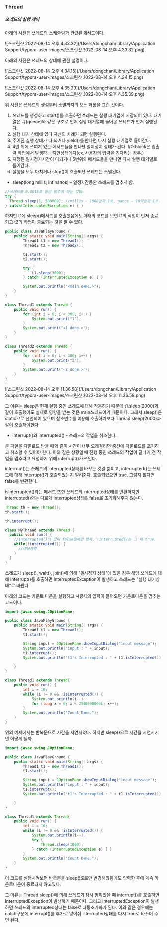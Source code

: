 ### Thread

##### 쓰레드의 실행 제어

아래의 사진은 쓰레드의 스케줄링과 관련된 메서드이다.

![스크린샷 2022-08-14 오후 4.33.32](/Users/dongchan/Library/Application Support/typora-user-images/스크린샷 2022-08-14 오후 4.33.32.png)

아래의 사진은 쓰레드의 상태에 관한 설명이다.

![스크린샷 2022-08-14 오후 4.34.15](/Users/dongchan/Library/Application Support/typora-user-images/스크린샷 2022-08-14 오후 4.34.15.png)

![스크린샷 2022-08-14 오후 4.35.39](/Users/dongchan/Library/Application Support/typora-user-images/스크린샷 2022-08-14 오후 4.35.39.png)

위 사진은 쓰레드의 생성부터 소멸까지의 모든 과정을 그린 것이다.

1. 쓰레드를 생성하고 start()를 호출하면 쓰레드는 실행 대기열에 저장되어 있다. 대기열은 큐(queue)와 같은 구조로 먼저 실행 대기열에 들어온 쓰레드가 먼저 실행된다.
2. 실행 대기 상태에 있다 자신의 차례가 되면 실행된다.
3. 주어진 실행 상태가 다 되거나 yield()를 만나면 다시 실행 대기열로 들어간다.
4. 4번 위에 쓰여져 있는 메서드들을 만나면 일지정지 상태가 된다. I/O block은 입출력 작업에서 발생하는 지연상태에다(ex. 사용자의 입력을 기다리는 경우.)
5. 지정된 일시정지시간이 다되거나 5번위의 메서드들을 만나면 다시 실행 대기열로 들어간다.
6. 실행을 모두 마치거나 stop()이 호출되면 쓰레드는 소멸된다.



- sleep(long millis, int nanos) - 일정시간동안 쓰레드를 멈추게 함.

```java
//쓰레드를 0.0015초 동안 멈추게 하는 방법.
try {
  Thread.sleep(1, 500000); //millis - 1000분의 1초, nanos - 10억분의 1초.
} catch(InterruptedException e) { }
```

하지만 t1에 sleep()메서드를 호출했음에도 아래의 코드를 보면 t1의 작업이 먼저 종료 되고 t2의 작업이 종료되는 것을 알 수 있다.

```java
public class JavaPlayGround {
    public static void main(String[] args) {
        Thread1 t1 = new Thread1();
        Thread2 t2 = new Thread2();

        t1.start();
        t2.start();

        try {
            t1.sleep(3000);
        } catch (InterruptedException e) { }

        System.out.println("<main done.>");
    }
}

class Thread1 extends Thread {
    public void run() {
        for (int i = 0; i < 300; i++) {
            System.out.print("1");
        }
        System.out.print("<1 done.>");
    }
}

class Thread2 extends Thread {
    public void run() {
        for (int i = 0; i < 300; i++) {
            System.out.print("2");
        }
        System.out.print("<2 done.>");
    }
}
```

![스크린샷 2022-08-14 오후 11.36.58](/Users/dongchan/Library/Application Support/typora-user-images/스크린샷 2022-08-14 오후 11.36.58.png)

그 이유는 sleep은 현재 실행 중인 쓰레드에 대해 작동하기 때문에 t1.sleep(2000)과 같이 호출했어도 실제로 영향을 받는 것은 main쓰레드이기 때문이다. 그래서 sleep()은 static으로 선언되어 있으며 참조변수를 이용해 호출하기보다 Thread.sleep(2000)과 같이 호출해야한다.



- interrupt()와 interrupted() - 쓰레드의 작업을 취소한다.

큰 파일을 다운로드 받을 때와 같이 시간이 너무 오래걸리면 중간에 다운로드를 포기하고 취소할 수 있어야 한다. 이와 같은 상황일 때 진행 중인 쓰레드의 작업이 끝나기 전 작업을 멈추라고 요청하기 위해 interrupt()가 쓰인다.

interrupt()는 쓰레드의 interrupted상태를 바꾸는 것일 뿐이고, interrupted()는 쓰레드에 대해 interrupt()가 호출되었는지 알려준다. 호출되었으면 true, 그렇지 않다면 false를 반환한다.

isInterrupted()라는 메서드 또한 쓰레드의 interrupted상태를 반환하지만 interrupted()와는 다르게 interrupted상태를 false로 초기화해주지 않는다.

```java
Thread th = new Thread();
th.start();

th.interrupt();

class MyThread extends Thread {
  public void run() {
    //interrupted()의 값이 false일때만 반복, !interrupted()는 그 때 true.
    while(!interrupted()) {
      //내용생략
    }
  }
}
```



쓰레드가 sleep(), wait(), join()에 의해 "일시정지 상태"에 있을 경우 해당 쓰레드에 대해 interrupt()를 호출하면 InterruptedException이 발생하고 쓰레드는 "실행 대기상태"로 바뀐다.

아래의 코드는 카운트 다운을 실행하고 사용자의 입력이 들어오면 카운트다운을 멈추는 코드이다.

```java
import javax.swing.JOptionPane;

public class JavaPlayGround {
    public static void main(String[] args) {
        Thread1 t1 = new Thread1();
        t1.start();

        String input = JOptionPane.showInputDialog("input message");
        System.out.println("input : " + input);
        t1.interrupt();
        System.out.println("t1's Interrupted : " + t1.isInterrupted());

    }
}

class Thread1 extends Thread{
    public void run() {
        int i = 10;
        while (i != 0 && !isInterrupted()) {
            System.out.println(i--);
            for (long x = 0; x < 2500000000L; x++);
        }
        System.out.println("Count Done.");
    }
}
```

위의 예제에서는 반복문으로 시간을 지연시켰다. 하지만 sleep()으로 시간을 지연시키면 어떻게 될까.

```java
import javax.swing.JOptionPane;

public class JavaPlayGround {
    public static void main(String[] args) {
        Thread1 t1 = new Thread1();
        t1.start();

        String input = JOptionPane.showInputDialog("input message");
        System.out.println("input : " + input);
        t1.interrupt();
        System.out.println("t1's Interrupted : " + t1.isInterrupted());

    }
}

class Thread1 extends Thread{
    public void run() {
        int i = 10;
        while (i != 0 && !isInterrupted()) {
            System.out.println(i--);
            try {
                Thread.sleep(1000);
            } catch (InterruptedException e) { }
        }
        System.out.println("Count Done.");
    }
}
```

이 코드를 실행시켜보면 반복문을 sleep()으로만 변경해줬음에도 입력한 후에 계속 카운트다운이 종료되지 않고있다. 

그 이유는 Thread.sleep()에 의해 쓰레드가 잠시 멈춰있을 때 interrupt()를 호출하면 InterruptedException이 발생하기 때문이다. 그리고 InterruptedException이 발생하면 쓰레드의 interrupted상태는 false로 자동초기화가 된다. 이와 같은 경우에는 catch구문에 interrupt()를 추가로 넣어줘 interrupted상태를 다시 true로 바꾸어 주면 된다.